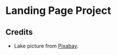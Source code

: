# Landing Page Project
## Credits
- Lake picture from [Pixabay](https://pixabay.com/es/photos/lago-monta%C3%B1as-caba%C3%B1a-mountain-lake-1681485/).